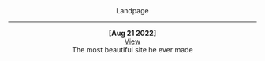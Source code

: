 <div align='center'>
  Landpage

  ---

  __[Aug 21 2022]__  
  [View](alaanvv-nasa.netlify.app)  
  The most beautiful site he ever made
</div>

